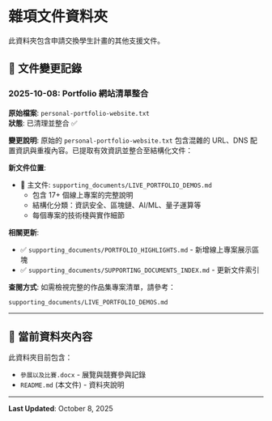 # 雜項文件資料夾

此資料夾包含申請交換學生計畫的其他支援文件。

## 📝 文件變更記錄

### 2025-10-08: Portfolio 網站清單整合

**原始檔案**: `personal-portfolio-website.txt`  
**狀態**: 已清理並整合 ✅

**變更說明**:
原始的 `personal-portfolio-website.txt` 包含混雜的 URL、DNS 配置資訊與重複內容。已提取有效資訊並整合至結構化文件：

**新文件位置**:
- 📄 主文件: `supporting_documents/LIVE_PORTFOLIO_DEMOS.md`
  - 包含 17+ 個線上專案的完整說明
  - 結構化分類：資訊安全、區塊鏈、AI/ML、量子運算等
  - 每個專案的技術棧與實作細節

**相關更新**:
- ✅ `supporting_documents/PORTFOLIO_HIGHLIGHTS.md` - 新增線上專案展示區塊
- ✅ `supporting_documents/SUPPORTING_DOCUMENTS_INDEX.md` - 更新文件索引

**查閱方式**:
如需檢視完整的作品集專案清單，請參考：
```
supporting_documents/LIVE_PORTFOLIO_DEMOS.md
```

---

## 📂 當前資料夾內容

此資料夾目前包含：
- `參展以及比賽.docx` - 展覽與競賽參與記錄
- `README.md` (本文件) - 資料夾說明

---

**Last Updated**: October 8, 2025
